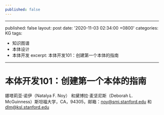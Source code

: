 ```yaml
---
published: false
---
```

---
published: false
layout: post
date: '2020-11-03 02:34:00 +0800'
categories: KG
tags:
  - 知识图谱
  - 本体设计
  - 本体开发
excerpt: 本体开发101：创建第一个本体的指南
---
# 本体开发101：创建第一个本体的指南

娜塔莉亚·诺伊（Natalya F. Noy）  和黛博拉·麦坚尼斯（Deborah L. McGuinness）斯坦福大学，CA，94305，邮箱：noy@smi.stanford.edu 和 dlm@ksl.stanford.edu